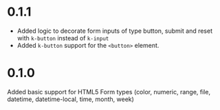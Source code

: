 # 0.1.1

- Added logic to decorate form inputs of type button, submit and reset with `k-button` instead of `k-input`
- Added `k-button` support for the `<button>` element.

# 0.1.0

Added basic support for HTML5 Form types (color, numeric, range, file, datetime, datetime-local, time, month, week)